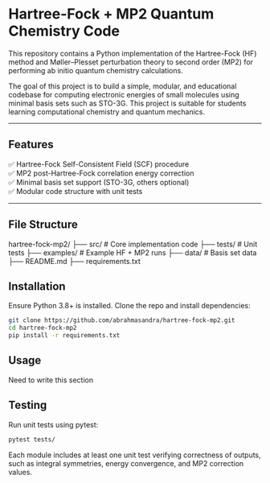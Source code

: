 # Hartree-Fock + MP2 Quantum Chemistry Code

This repository contains a Python implementation of the Hartree-Fock (HF) method and Møller–Plesset perturbation theory to second order (MP2) for performing ab initio quantum chemistry calculations.

The goal of this project is to build a simple, modular, and educational codebase for computing electronic energies of small molecules using minimal basis sets such as STO-3G. This project is suitable for students learning computational chemistry and quantum mechanics.

---

## Features

✅ Hartree-Fock Self-Consistent Field (SCF) procedure  
✅ MP2 post-Hartree-Fock correlation energy correction  
✅ Minimal basis set support (STO-3G, others optional)  
✅ Modular code structure with unit tests

---

## File Structure

hartree-fock-mp2/
├── src/ # Core implementation code
├── tests/ # Unit tests
├── examples/ # Example HF + MP2 runs
├── data/ # Basis set data
├── README.md
├── requirements.txt

## Installation

Ensure Python 3.8+ is installed. Clone the repo and install dependencies:

```bash
git clone https://github.com/abrahmasandra/hartree-fock-mp2.git
cd hartree-fock-mp2
pip install -r requirements.txt
```

## Usage

Need to write this section

## Testing
Run unit tests using pytest:

```bash
pytest tests/
```

Each module includes at least one unit test verifying correctness of outputs, such as integral symmetries, energy convergence, and MP2 correction values.
